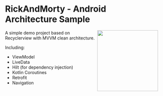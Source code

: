 # RickAndMorty - Android Architecture Sample

<img align="right" src="https://github.com/sberoch/RickAndMorty-AndroidArchitectureSample/raw/master/assets/characters.jpg" width="200">

A simple demo project based on Recyclerview with MVVM clean architecture.

Including:
 * ViewModel
 * LiveData
 * Hilt (for dependency injection)
 * Kotlin Coroutines
 * Retrofit
 * Navigation
 